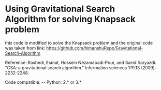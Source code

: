 #  Using Gravitational Search Algorithm for solving Knapsack problem
this code is modified to solve the Knapsack problem and the original code was taken from link: https://github.com/himanshuRepo/Gravitational-Search-Algorithm.

Reference: Rashedi, Esmat, Hossein Nezamabadi-Pour, and Saeid Saryazdi. "GSA: a gravitational search algorithm." 
           Information sciences 179.13 (2009): 2232-2248.	


Code compatible:
 -- Python: 2.* or 3.*


